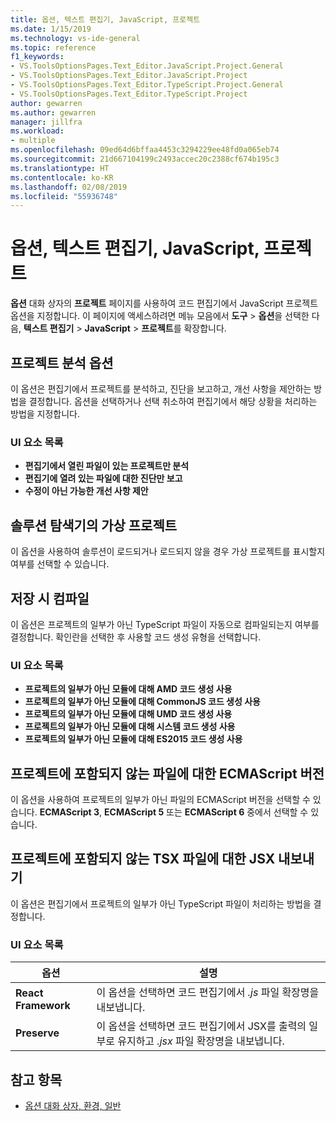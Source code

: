 ```yaml
---
title: 옵션, 텍스트 편집기, JavaScript, 프로젝트
ms.date: 1/15/2019
ms.technology: vs-ide-general
ms.topic: reference
f1_keywords:
- VS.ToolsOptionsPages.Text_Editor.JavaScript.Project.General
- VS.ToolsOptionsPages.Text_Editor.JavaScript.Project
- VS.ToolsOptionsPages.Text_Editor.TypeScript.Project.General
- VS.ToolsOptionsPages.Text_Editor.TypeScript.Project
author: gewarren
ms.author: gewarren
manager: jillfra
ms.workload:
- multiple
ms.openlocfilehash: 09ed64d6bffaa4453c3294229ee48fd0a065eb74
ms.sourcegitcommit: 21d667104199c2493accec20c2388cf674b195c3
ms.translationtype: HT
ms.contentlocale: ko-KR
ms.lasthandoff: 02/08/2019
ms.locfileid: "55936748"
---
```

# <a name="options-text-editor-javascript-project"></a>옵션, 텍스트 편집기, JavaScript, 프로젝트

**옵션** 대화 상자의 **프로젝트** 페이지를 사용하여 코드 편집기에서 JavaScript 프로젝트 옵션을 지정합니다. 이 페이지에 액세스하려면 메뉴 모음에서 **도구** > **옵션**을 선택한 다음, **텍스트 편집기** > **JavaScript** > **프로젝트**를 확장합니다.

## <a name="project-analysis-options"></a>프로젝트 분석 옵션

이 옵션은 편집기에서 프로젝트를 분석하고, 진단을 보고하고, 개선 사항을 제안하는 방법을 결정합니다. 옵션을 선택하거나 선택 취소하여 편집기에서 해당 상황을 처리하는 방법을 지정합니다.

### <a name="uielement-list"></a>UI 요소 목록

- **편집기에서 열린 파일이 있는 프로젝트만 분석**
- **편집기에 열려 있는 파일에 대한 진단만 보고**
- **수정이 아닌 가능한 개선 사항 제안**

## <a name="virtual-projects-in-solution-explorer"></a>솔루션 탐색기의 가상 프로젝트

이 옵션을 사용하여 솔루션이 로드되거나 로드되지 않을 경우 가상 프로젝트를 표시할지 여부를 선택할 수 있습니다.

## <a name="compile-on-save"></a>저장 시 컴파일

이 옵션은 프로젝트의 일부가 아닌 TypeScript 파일이 자동으로 컴파일되는지 여부를 결정합니다. 확인란을 선택한 후 사용할 코드 생성 유형을 선택합니다.

### <a name="uielement-list"></a>UI 요소 목록

- **프로젝트의 일부가 아닌 모듈에 대해 AMD 코드 생성 사용**
- **프로젝트의 일부가 아닌 모듈에 대해 CommonJS 코드 생성 사용**
- **프로젝트의 일부가 아닌 모듈에 대해 UMD 코드 생성 사용**
- **프로젝트의 일부가 아닌 모듈에 대해 시스템 코드 생성 사용**
- **프로젝트의 일부가 아닌 모듈에 대해 ES2015 코드 생성 사용**

## <a name="ecmascript-version-for-files-that-are-not-part-of-a-project"></a>프로젝트에 포함되지 않는 파일에 대한 ECMAScript 버전

이 옵션을 사용하여 프로젝트의 일부가 아닌 파일의 ECMAScript 버전을 선택할 수 있습니다. **ECMAScript 3**, **ECMAScript 5** 또는 **ECMAScript 6** 중에서 선택할 수 있습니다.

## <a name="jsx-emit-for-tsx-files-that-are-not-part-of-a-project"></a>프로젝트에 포함되지 않는 TSX 파일에 대한 JSX 내보내기

이 옵션은 편집기에서 프로젝트의 일부가 아닌 TypeScript 파일이 처리하는 방법을 결정합니다.

### <a name="uielement-list"></a>UI 요소 목록

|옵션|설명|
|------------|-----------------|
|**React Framework**|이 옵션을 선택하면 코드 편집기에서 *.js* 파일 확장명을 내보냅니다.|
|**Preserve**|이 옵션을 선택하면 코드 편집기에서 JSX를 출력의 일부로 유지하고 *.jsx* 파일 확장명을 내보냅니다.|

## <a name="see-also"></a>참고 항목

- [옵션 대화 상자, 환경, 일반](../../ide/reference/general-environment-options-dialog-box.md)